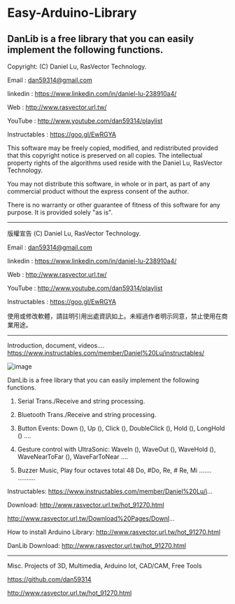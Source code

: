 # Easy-Arduino-Library
DanLib is a free library that you can easily implement the following functions.
 ---------------------------------------------------------------------------------

  Copyright: (C) Daniel Lu, RasVector Technology.

  Email : dan59314@gmail.com
  
  linkedin : https://www.linkedin.com/in/daniel-lu-238910a4/
  
  Web :     http://www.rasvector.url.tw/
  
  YouTube : http://www.youtube.com/dan59314/playlist
  
  Instructables : https://goo.gl/EwRGYA
  
  

  This software may be freely copied, modified, and redistributed
  provided that this copyright notice is preserved on all copies.
  The intellectual property rights of the algorithms used reside
  with the Daniel Lu, RasVector Technology.

  You may not distribute this software, in whole or in part, as
  part of any commercial product without the express consent of
  the author.

  There is no warranty or other guarantee of fitness of this
  software for any purpose. It is provided solely "as is".

  ---------------------------------------------------------------------------------
  版權宣告  (C) Daniel Lu, RasVector Technology.

  Email : dan59314@gmail.com
  
  linkedin : https://www.linkedin.com/in/daniel-lu-238910a4/
  
  Web :     http://www.rasvector.url.tw/
  
  YouTube : http://www.youtube.com/dan59314/playlist
  
  Instructables : https://goo.gl/EwRGYA
  
  

  使用或修改軟體，請註明引用出處資訊如上。未經過作者明示同意，禁止使用在商業用途。
  
  
  ---------------------------------------------------------------------------------

Introduction, document, videos....
https://www.instructables.com/member/Daniel%20Lu/instructables/


![image](https://cdn.instructables.com/FEF/E1P7/JASJMKSE/FEFE1P7JASJMKSE.LARGE.jpg)


DanLib is a free library that you can easily implement the following functions.

1. Serial Trans./Receive and string processing.

2. Bluetooth Trans./Receive and string processing.

3. Button Events: Down (), Up (), Click (), DoubleClick (), Hold (), LongHold () ....

4. Gesture control with UltraSonic: WaveIn (), WaveOut (), WaveHold (), WaveNearToFar (), WaveFarToNear ....

5. Buzzer Music, Play four octaves total 48 Do, #Do, Re, # Re, Mi ....... ..........

Instructables: https://www.instructables.com/member/Daniel%20Lu/i...

Download: http://www.rasvector.url.tw/hot_91270.html

http://www.rasvector.url.tw/Download%20Pages/Downl...

How to install Arduino Library: http://www.rasvector.url.tw/hot_91270.html

DanLib Download: http://www.rasvector.url.tw/hot_91270.html



      
------------------------------------------------------------------------------------      
Misc. Projects of 3D, Multimedia, Arduino Iot, CAD/CAM, Free Tools

https://github.com/dan59314

http://www.rasvector.url.tw/hot_91270.html

